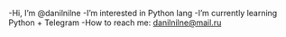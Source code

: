 -Hi, I’m @danilnilne
-I’m interested in Python lang
-I’m currently learning Python + Telegram
-How to reach me: danilnilne@mail.ru

<!---
danilnilne/MyPersBot is my hobby..
--->
